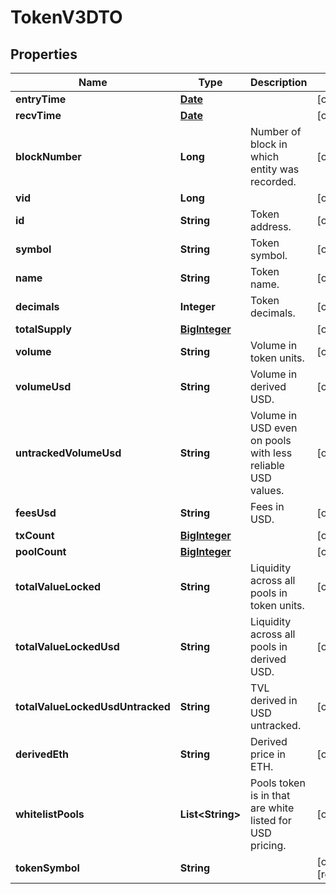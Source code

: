 

# TokenV3DTO

## Properties

Name | Type | Description | Notes
------------ | ------------- | ------------- | -------------
**entryTime** | [**Date**](Date.md) |  |  [optional]
**recvTime** | [**Date**](Date.md) |  |  [optional]
**blockNumber** | **Long** | Number of block in which entity was recorded. |  [optional]
**vid** | **Long** |  |  [optional]
**id** | **String** | Token address. |  [optional]
**symbol** | **String** | Token symbol. |  [optional]
**name** | **String** | Token name. |  [optional]
**decimals** | **Integer** | Token decimals. |  [optional]
**totalSupply** | [**BigInteger**](BigInteger.md) |  |  [optional]
**volume** | **String** | Volume in token units. |  [optional]
**volumeUsd** | **String** | Volume in derived USD. |  [optional]
**untrackedVolumeUsd** | **String** | Volume in USD even on pools with less reliable USD values. |  [optional]
**feesUsd** | **String** | Fees in USD. |  [optional]
**txCount** | [**BigInteger**](BigInteger.md) |  |  [optional]
**poolCount** | [**BigInteger**](BigInteger.md) |  |  [optional]
**totalValueLocked** | **String** | Liquidity across all pools in token units. |  [optional]
**totalValueLockedUsd** | **String** | Liquidity across all pools in derived USD. |  [optional]
**totalValueLockedUsdUntracked** | **String** | TVL derived in USD untracked. |  [optional]
**derivedEth** | **String** | Derived price in ETH. |  [optional]
**whitelistPools** | **List&lt;String&gt;** | Pools token is in that are white listed for USD pricing. |  [optional]
**tokenSymbol** | **String** |  |  [optional] [readonly]




